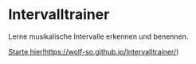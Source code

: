 # Intervalltrainer
Lerne musikalische Intervalle erkennen und benennen.

[Starte hier!](https://wolf-so.github.io/Intervalltrainer/)https://wolf-so.github.io/Intervalltrainer/)
